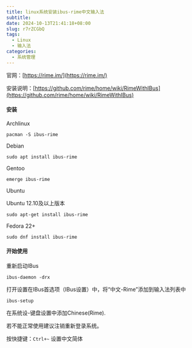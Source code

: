 ```yaml
---
title: linux系统安装ibus-rime中文输入法 
subtitle:
date: 2024-10-13T21:41:18+08:00
slug: r7rZCGbQ
tags:
  - Linux
  - 输入法
categories:
  - 系统管理
---
```


官网：[https://rime.im/](https://rime.im/)

安装说明：[https://github.com/rime/home/wiki/RimeWithIBus](https://github.com/rime/home/wiki/RimeWithIBus)

#### 安装

Archlinux

```
pacman -S ibus-rime
```

Debian

```
sudo apt install ibus-rime
```

Gentoo

```
emerge ibus-rime
```

Ubuntu

Ubuntu 12.10及以上版本

```
sudo apt-get install ibus-rime
```

Fedora 22+

```
sudo dnf install ibus-rime
```

#### 开始使用

重新启动IBus

```
ibus-daemon -drx
```

打开设置在IBus首选项（IBus设置）中，将“中文-Rime”添加到输入法列表中

```
ibus-setup
```

在系统设-键盘设置中添加Chinese(Rime).

若不能正常使用建议注销重新登录系统。

按快捷键：`Ctrl+~` 设置中文简体


